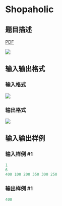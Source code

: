 # Shopaholic

## 题目描述

[problemUrl]: https://uva.onlinejudge.org/index.php?option=com_onlinejudge&Itemid=8&category=25&page=show_problem&problem=2354

[PDF](https://uva.onlinejudge.org/external/113/p11369.pdf)

![](https://cdn.luogu.com.cn/upload/vjudge_pic/UVA11369/8f51d3ea8dc1fb3005220d0e7824b49bebc49479.png)

## 输入输出格式

### 输入格式

![](https://cdn.luogu.com.cn/upload/vjudge_pic/UVA11369/7008be73b15aa131859957c1569c4d2060d113e1.png)

### 输出格式

![](https://cdn.luogu.com.cn/upload/vjudge_pic/UVA11369/620f5d8741dfe86214f6e8225b4bc5da166eefcf.png)

## 输入输出样例

### 输入样例 #1

```cpp
1
6
400 100 200 350 300 250
```


### 输出样例 #1

```cpp
400
```



